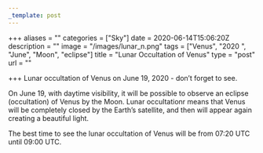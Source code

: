 ```yaml
---
_template: post
---
```





+++
aliases = ""
categories = ["Sky"]
date = 2020-06-14T15:06:20Z
description = ""
image = "/images/lunar_n.png"
tags = ["Venus", "2020 ", "June", "Moon", "eclipse"]
title = "Lunar Occultation of Venus"
type = "post"
url = ""

+++
Lunar occultation of Venus on June 19, 2020 - don’t forget to see.  
  
On June 19, with daytime visibility, it will be possible to observe an eclipse (occultation) of Venus by the Moon. Lunar occultationr means that Venus will be completely closed by the Earth’s satellite, and then will appear again creating a beautiful light.  
  
The best time to see the lunar occultation of Venus will be from 07:20 UTC until 09:00 UTC.
